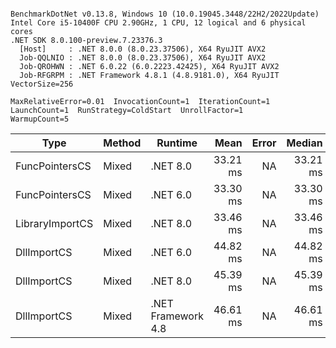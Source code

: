 ```

BenchmarkDotNet v0.13.8, Windows 10 (10.0.19045.3448/22H2/2022Update)
Intel Core i5-10400F CPU 2.90GHz, 1 CPU, 12 logical and 6 physical cores
.NET SDK 8.0.100-preview.7.23376.3
  [Host]     : .NET 8.0.0 (8.0.23.37506), X64 RyuJIT AVX2
  Job-QQLNIO : .NET 8.0.0 (8.0.23.37506), X64 RyuJIT AVX2
  Job-QROHWN : .NET 6.0.22 (6.0.2223.42425), X64 RyuJIT AVX2
  Job-RFGRPM : .NET Framework 4.8.1 (4.8.9181.0), X64 RyuJIT VectorSize=256

MaxRelativeError=0.01  InvocationCount=1  IterationCount=1  
LaunchCount=1  RunStrategy=ColdStart  UnrollFactor=1  
WarmupCount=5  

```
| Type            | Method | Runtime            | Mean     | Error | Median   | Min      | Max      | Allocated |
|---------------- |------- |------------------- |---------:|------:|---------:|---------:|---------:|----------:|
| FuncPointersCS  | Mixed  | .NET 8.0           | 33.21 ms |    NA | 33.21 ms | 33.21 ms | 33.21 ms |    1000 B |
| FuncPointersCS  | Mixed  | .NET 6.0           | 33.30 ms |    NA | 33.30 ms | 33.30 ms | 33.30 ms |    1240 B |
| LibraryImportCS | Mixed  | .NET 8.0           | 33.46 ms |    NA | 33.46 ms | 33.46 ms | 33.46 ms |     952 B |
| DllImportCS     | Mixed  | .NET 6.0           | 44.82 ms |    NA | 44.82 ms | 44.82 ms | 44.82 ms |    1192 B |
| DllImportCS     | Mixed  | .NET 8.0           | 45.39 ms |    NA | 45.39 ms | 45.39 ms | 45.39 ms |     952 B |
| DllImportCS     | Mixed  | .NET Framework 4.8 | 46.61 ms |    NA | 46.61 ms | 46.61 ms | 46.61 ms |         - |
